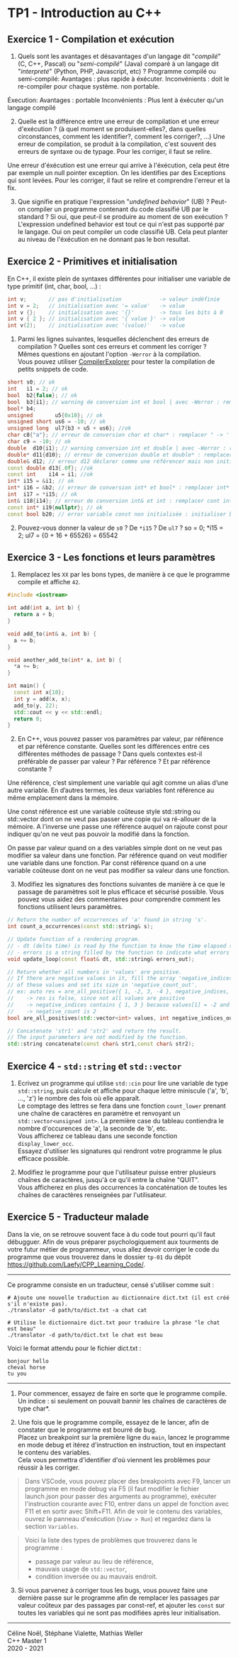 # TP1 - Introduction au C++


## Exercice 1 - Compilation et exécution

1. Quels sont les avantages et désavantages d'un langage dit "*compilé*" (C, C++, Pascal) ou "*semi-compilé*" (Java) comparé à un langage dit "*interpreté*" (Python, PHP, Javascript, etc) ?
Programme compilé  ou semi-compilé: 
  Avantages : plus rapide à éxécuter.
  Inconvénients : doit le re-compiler pour chaque système. non portable.

Éxecution:
  Avantages : portable
  Inconvénients : Plus lent à éxécuter qu'un langage compilé

2. Quelle est la différence entre une erreur de compilation et une erreur d'exécution ? (à quel moment se produisent-elles?, dans quelles circonstances, comment les identifier?, comment les corriger?, ...)
Une erreur de compilation, se produit à la compilation, c'est souvent des erreurs de syntaxe ou de typage.
Pour les corriger, il faut se relire.

Une erreur d'éxécution est une erreur qui arrive à l'éxécution, cela peut être par exemple un null pointer exception. On les identifies par des Exceptions qui sont levées. Pour les corriger, il faut se relire et comprendre l'erreur et la fix.

3. Que signifie en pratique l'expression "*undefined behavior*" (UB) ? Peut-on compiler un programme contenant du code classifié UB par le standard ? Si oui, que peut-il se produire au moment de son exécution ?
  L'expression undefined behavior est tout ce qui n'est pas supporté par le langage. Oui on peut compiler un code classifié UB. Cela peut planter au niveau de l'éxécution en ne donnant pas le bon resultat.

## Exercice 2 - Primitives et initialisation

En C++, il existe plein de syntaxes différentes pour initialiser une variable de type primitif (int, char, bool, ...) :

```cpp
int v;       // pas d'initialisation            -> valeur indéfinie
int v = 2;   // initialisation avec '= value'   -> value
int v {};    // initialisation avec '{}'        -> tous les bits à 0
int v { 2 }; // initialisation avec '{ value }' -> value
int v(2);    // initialisation avec '(value)'   -> value
```

1. Parmi les lignes suivantes, lesquelles déclenchent des erreurs de compilation ? Quelles sont ces erreurs et comment les corriger ?\
Mêmes questions en ajoutant l'option `-Werror` à la compilation.\
Vous pouvez utiliser [CompilerExplorer](https://www.godbolt.org/z/rPPoro) pour tester la compilation de petits snippets de code.

```cpp
short s0; // ok
int   i1 = 2; // ok
bool  b2{false}; // ok
bool  b3{i1}; // warning de conversion int et bool | avec -Werror : remplacer bool b3 -> int i3; ou changer i1 par un bool
bool* b4; 
unsigned       u5{0x10}; // ok
unsigned short us6 = -10; // ok
unsigned long  ul7{b3 + u5 + us6}; //ok
char c8{"a"}; // erreur de conversion char et char* : remplacer " -> '
char c9 = -10; // ok
double  d10{i1}; // warning conversion int et double | avec -Werror : remplacer double b3 -> int i3; ou changer i1 par un double
double* d11{d10}; // erreur de conversion double et double* : remplacer d10 -> &d10
double& d12; // erreur d12 déclarer comme une référencer mais non initialisé : remplacer:  double& -> double*
const double d13{.0f}; //ok
const int    i14 = i1; //ok 
int* i15 = &i1; // ok
int* i16 = &b2; // erreur de conversion int* et bool* : remplacer int* -> bool*
int  i17 = *i15; // ok
int& i18{i14}; // erreur de conversion int& et int : remplacer cont int i14 -> int i14 ou rajouter const int& i18
const int* i19{nullptr}; // ok
const bool b20; // error variable const non initialisée : initialiser b20 = false
```

2. Pouvez-vous donner la valeur de `s0` ? De `*i15` ? De `ul7` ?
so = 0; *i15 = 2; ul7 = {0 + 16 + 65526} = 65542


## Exercice 3 - Les fonctions et leurs paramètres

1. Remplacez les `XX` par les bons types, de manière à ce que le programme compile et affiche `42`.

```cpp
#include <iostream>

int add(int a, int b) {
  return a + b;
}

void add_to(int& a, int b) {
  a += b;
}

void another_add_to(int* a, int b) {
  *a += b;
}

int main() {
  const int x{10};
  int y = add(x, x);
  add_to(y, 22);
  std::cout << y << std::endl;
  return 0;
}
```

2. En C++, vous pouvez passer vos paramètres par valeur, par référence et par référence constante.
Quelles sont les différences entre ces différentes méthodes de passage ?
Dans quels contextes est-il préférable de passer par valeur ? Par référence ? Et par référence constante ?

Une référence, c’est simplement une variable qui agit comme un alias d’une autre variable. En d’autres termes, les deux variables font référence au même emplacement dans la mémoire.

Une const référence est une variable coûteuse style std::string ou std::vector dont on ne veut pas passer une copie qui va ré-allouer de la mémoire. A l'inverse une passe une référence auquel on rajoute const pour indiquer qu'on ne veut pas pouvoir la modifié dans la fonction.

On passe par valeur quand on a des variables simple dont on ne veut pas modifier sa valeur dans une fonction.
Par référence quand on veut modifier une variable dans une fonction.
Par const référence quand on a une variable coûteuse dont on ne veut pas modifier sa valeur dans une fonction.


3. Modifiez les signatures des fonctions suivantes de manière à ce que le passage de paramètres soit le plus efficace et sécurisé possible.
Vous pouvez vous aidez des commentaires pour comprendre comment les fonctions utilisent leurs paramètres.
```cpp
// Return the number of occurrences of 'a' found in string 's'.
int count_a_occurrences(const std::string& s);

// Update function of a rendering program.
// - dt (delta time) is read by the function to know the time elapsed since the last frame.
// - errors is a string filled by the function to indicate what errors have occured.
void update_loop(const float& dt, std::string& errors_out);

// Return whether all numbers in 'values' are positive.
// If there are negative values in it, fill the array 'negative_indices_out' with the indices
// of these values and set its size in 'negative_count_out'.
// ex: auto res = are_all_positive({ 1, -2, 3, -4 }, negative_indices, negative_count);
//    -> res is false, since not all values are positive
//    -> negative_indices contains { 1, 3 } because values[1] = -2 and values[3] = -4
//    -> negative_count is 2
bool are_all_positives(std::vector<int> values, int negative_indices_out[], size_t& negative_count_out);

// Concatenate 'str1' and 'str2' and return the result.
// The input parameters are not modified by the function.
std::string concatenate(const char& str1,const char& str2);
```


## Exercice 4 - `std::string` et `std::vector`

1. Ecrivez un programme qui utilise `std::cin` pour lire une variable de type `std::string`, puis calcule et affiche pour chaque lettre miniscule ('a', 'b', ..., 'z') le nombre des fois où elle apparaît.\
Le comptage des lettres se fera dans une fonction `count_lower` prenant une chaîne de caractères en paramètre et renvoyant un `std::vector<unsigned int>`. La première case du tableau contiendra le nombre d'occurences de 'a', la seconde de 'b', etc.\
Vous afficherez ce tableau dans une seconde fonction `display_lower_occ`.\
Essayez d'utiliser les signatures qui rendront votre programme le plus efficace possible.

2. Modifiez le programme pour que l'utilisateur puisse entrer plusieurs chaînes de caractères, jusqu'à ce qu'il entre la chaîne "QUIT".\
Vous afficherez en plus des occurrences la concaténation de toutes les chaînes de caractères renseignées par l'utilisateur.


## Exercice 5 - Traducteur malade

Dans la vie, on se retrouve souvent face à du code tout pourri qu'il faut débugguer. Afin de vous préparer psychologiquement aux tourments de votre futur métier de programmeur, vous allez devoir corriger le code du programme que vous trouverez dans le dossier `tp-01` du dépôt https://github.com/Laefy/CPP_Learning_Code/.

---

Ce programme consiste en un traducteur, censé s'utiliser comme suit :
```b
# Ajoute une nouvelle traduction au dictionnaire dict.txt (il est créé s'il n'existe pas).
./translator -d path/to/dict.txt -a chat cat

# Utilise le dictionnaire dict.txt pour traduire la phrase "le chat est beau"
./translator -d path/to/dict.txt le chat est beau
```

Voici le format attendu pour le fichier dict.txt :
```b
bonjour hello
cheval horse
tu you
```
---

1. Pour commencer, essayez de faire en sorte que le programme compile.\
Un indice : si seulement on pouvait bannir les chaînes de caractères de type char*.

2. Une fois que le programme compile, essayez de le lancer, afin de constater que le programme est bourré de bug.\
Placez un breakpoint sur la première ligne du `main`, lancez le programme en mode debug et itérez d'instruction en instruction, tout en inspectant le contenu des variables.\
Cela vous permettra d'identifier d'où viennent les problèmes pour réussir à les corriger.

> Dans VSCode, vous pouvez placer des breakpoints avec F9, lancer un programme en mode debug via F5 (il faut modifier le fichier launch.json pour passer des arguments au programme), exécuter l'instruction courante avec F10, entrer dans un appel de fonction avec F11 et en sortir avec Shift+F11. Afin de voir le contenu des variables, ouvrez le panneau d'exécution (`View > Run`) et regardez dans la section `Variables`.

> Voici la liste des types de problèmes que trouverez dans le programme :
>- passage par valeur au lieu de référence,
>- mauvais usage de `std::vector`,
>- condition inversée ou au mauvais endroit.

3. Si vous parvenez à corriger tous les bugs, vous pouvez faire une dernière passe sur le programme afin de remplacer les passages par valeur coûteux par des passages par const-ref, et ajouter les `const` sur toutes les variables qui ne sont pas modifiées après leur initialisation.   

---

Céline Noël, Stéphane Vialette, Mathias Weller  
C++ Master 1    
2020 - 2021
